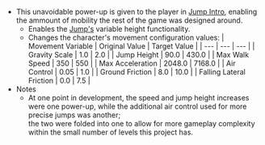 - This unavoidable power-up is given to the player in [Jump Intro](../../../Levels/Jump%20Intro.md), enabling the ammount of mobility the rest of the game was designed around.
    - Enables the [Jump's](../../../../Player%20Character/Ultion/Abilities/Slash.md) variable height functionality.
    - Changes the character's movement configuration values:
        | Movement Variable | Original Value | Target Value |
        | --- | --- | --- |
        | Gravity Scale | 1.0 | 2.0 |
        | Jump Height | 90.0 | 430.0 |
        | Max Walk Speed | 350 | 550 |
        | Max Acceleration | 2048.0 | 7168.0 |
        | Air Control | 0.05 | 1.0 |
        | Ground Friction | 8.0 | 10.0 |
        | Falling Lateral Friction | 0.0 | 7.5 |
- Notes
    - At one point in development, the speed and jump height increases were one power-up, while the additional air control used for more precise jumps was another;<br>
the two were folded into one to allow for more gameplay complexity within the small number of levels this project has.

